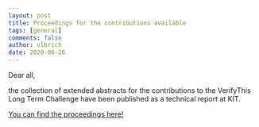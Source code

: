 ```yaml
---
layout: post
title: Proceedings for the contributions available
tags: [general]
comments: false
author: ulbrich
date: 2020-06-26
---
```


Dear all,

the collection of extended abstracts for the contributions to the
VerifyThis Long Term Challenge have been published as a technical
report at KIT.

[You can find the proceedings here!](https://publikationen.bibliothek.kit.edu/1000119426)
